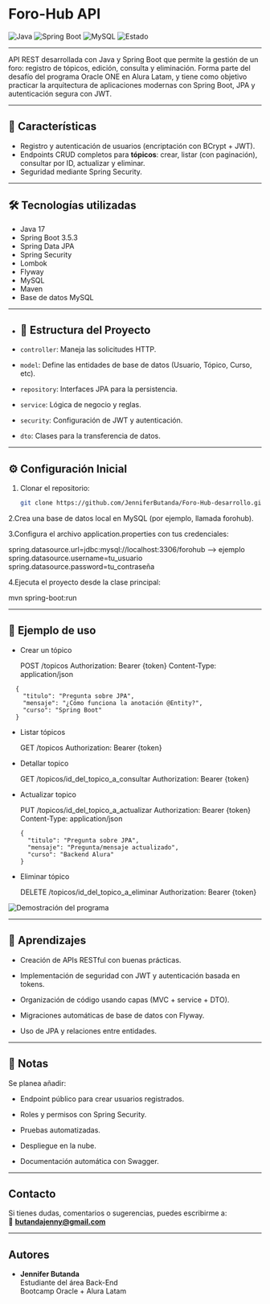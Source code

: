 # Foro-Hub API

![Java](https://img.shields.io/badge/Java-17-orange)
![Spring Boot](https://img.shields.io/badge/Spring%20Boot-3.5.3-brightgreen)
![MySQL](https://img.shields.io/badge/MySQL-8-blue)
![Estado](https://img.shields.io/badge/Estado-En%20desarrollo-yellow)

---

API REST desarrollada con Java y Spring Boot que permite la gestión de un foro: 
registro de tópicos, edición, consulta y eliminación. 
Forma parte del desafío del programa Oracle ONE en Alura Latam, y tiene como objetivo practicar la arquitectura de aplicaciones modernas con 
Spring Boot, JPA y autenticación segura con JWT.

---

## 🚀 Características

- Registro y autenticación de usuarios (encriptación con BCrypt + JWT).
- Endpoints CRUD completos para **tópicos**: crear, listar (con paginación), consultar por ID, actualizar y eliminar.
- Seguridad mediante Spring Security.

---

## 🛠 Tecnologías utilizadas

- Java 17  
- Spring Boot 3.5.3  
- Spring Data JPA
- Spring Security
- Lombok
- Flyway
- MySQL
- Maven
- Base de datos MySQL

---

- ## 🧱 Estructura del Proyecto

- `controller`: Maneja las solicitudes HTTP.
- `model`: Define las entidades de base de datos (Usuario, Tópico, Curso, etc).
- `repository`: Interfaces JPA para la persistencia.
- `service`: Lógica de negocio y reglas.
- `security`: Configuración de JWT y autenticación.
- `dto`: Clases para la transferencia de datos.

---

## ⚙️ Configuración Inicial

1. Clonar el repositorio:
   ```bash
   git clone https://github.com/JenniferButanda/Foro-Hub-desarrollo.git

2.Crea una base de datos local en MySQL (por ejemplo, llamada forohub).

3.Configura el archivo application.properties con tus credenciales:
  
  spring.datasource.url=jdbc:mysql://localhost:3306/forohub --> ejemplo
  spring.datasource.username=tu_usuario
  spring.datasource.password=tu_contraseña

4.Ejecuta el proyecto desde la clase principal:

  mvn spring-boot:run

---

## 🧪 Ejemplo de uso

- Crear un tópico

  POST /topicos
  Authorization: Bearer {token}
  Content-Type: application/json

```
  {
    "titulo": "Pregunta sobre JPA",
    "mensaje": "¿Cómo funciona la anotación @Entity?",
    "curso": "Spring Boot"
  }
```


- Listar tópicos

  GET /topicos
  Authorization: Bearer {token}
  

- Detallar topico
  
  GET /topicos/id_del_topico_a_consultar
  Authorization: Bearer {token}


- Actualizar topico

  PUT /topicos/id_del_topico_a_actualizar
  Authorization: Bearer {token}
  Content-Type: application/json

  ```
  {
	"titulo": "Pregunta sobre JPA",
	"mensaje": "Pregunta/mensaje actualizado",
	"curso": "Backend Alura"
  }
  ```

  
- Eliminar tópico

  DELETE /topicos/id_del_topico_a_eliminar
  Authorization: Bearer {token}



![Demostración del programa](ForoHub_demo.gif)

---

## 🧠 Aprendizajes

- Creación de APIs RESTful con buenas prácticas.

- Implementación de seguridad con JWT y autenticación basada en tokens.

- Organización de código usando capas (MVC + service + DTO).

- Migraciones automáticas de base de datos con Flyway.

- Uso de JPA y relaciones entre entidades.

---

## 📌 Notas

Se planea añadir:

  - Endpoint público para crear usuarios registrados.

  - Roles y permisos con Spring Security.

  - Pruebas automatizadas.

  - Despliegue en la nube.

  - Documentación automática con Swagger.

---

## Contacto

Si tienes dudas, comentarios o sugerencias, puedes escribirme a:  
📧 **butandajenny@gmail.com**

---

## Autores

- **Jennifer Butanda**  
  Estudiante del área Back-End  
  Bootcamp Oracle + Alura Latam

